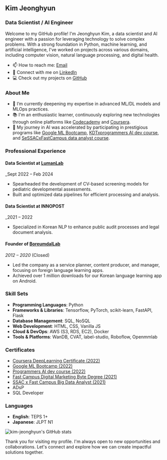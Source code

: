 ## Kim Jeonghyun
### Data Scientist / AI Engineer

Welcome to my GitHub profile! I'm Jeonghyun Kim, a data scientist and AI engineer with a passion for leveraging technology to solve complex problems. With a strong foundation in Python, machine learning, and artificial intelligence, I've worked on projects across various domains, including computer vision, natural language processing, and digital health.

- 📫 How to reach me: [Email](mailto:kimjeonhyun.jkim@gmail.com)
- 🔗 Connect with me on [LinkedIn](https://www.linkedin.com/in/jeonghyun-kim/)
- 💻 Check out my projects on [GitHub](https://github.com/kim-jeonghyun)

### About Me

- 🌱 I’m currently deepening my expertise in advanced ML/DL models and MLOps practices.
- 📚 I'm an enthusiastic learner, continuously exploring new technologies through online platforms like [Codecademy](https://codecademy.com) and [Coursera](https://www.coursera.org).
- 🚀 My journey in AI was accelerated by participating in prestigious programs like [Google ML Bootcamp](https://rsvp.withgoogle.com/events/google-machine-learning-bootcamp_84589b), [KDTxprogrammers AI dev course](https://school.programmers.co.kr/learn/courses/14620), and [SeSSACxFastCampus data analyst course](https://sesac.seoul.kr/course/active/detail.do?courseActiveSeq=1454&srchCategoryTypeCd=&courseMasterSeq=257&currentMenuId=900002001).

### Professional Experience

#### Data Scientist at [LumanLab](https://www.lumanlab.com/)
_Sept 2022 – Feb 2024
- Spearheaded the development of CV-based screening models for pediatric developmental assessments.
- Built and optimized data pipelines for efficient processing and analysis.

#### Data Scientist at INNOPOST
_2021 – 2022
- Specialized in Korean NLP to enhance public audit processes and legal document analysis.

#### Founder of [BoreumdalLab](https://play.google.com/store/apps/dev?id=4668137433251011654)
_2012 – 2020_ (Closed)
- Led the company as a service planner, content producer, and manager, focusing on foreign language learning apps.
- Achieved over 1 million downloads for our Korean language learning app on Android.

### Skill Sets
- **Programming Languages**: Python
- **Frameworks & Libraries**: Tensorflow, PyTorch, scikit-learn, FastAPI, Flask
- **Database Management**: SQL, NoSQL
- **Web Development**: HTML, CSS, Vanilla JS
- **Cloud & DevOps**: AWS (S3, RDS, EC2), Docker
- **Tools & Platforms**: WanDB, CVAT, label-studio, Roboflow, Openmmlab

### Certificates
- [Coursera DeepLearning Certificate (2022)](https://www.coursera.org/)
- [Google ML Bootcamp (2022)](https://developers.google.com/machine-learning/bootcamp)
- [Programmers AI dev course (2022)](https://school.programmers.co.kr/)
- [Fast Campus Digital Marketing Byte Degree (2021)](https://www.fastcampus.co.kr/category_degree_online/)
- [SSAC x Fast Campus Big Data Analyst (2021)](https://ssac.seoul.kr/course/course_view.jsp?id=22228&s_style=gallery&ch=course)
- ADsP
- SQL Developer

### Languages
- **English**: TEPS 1+
- **Japanese**: JLPT N1

![kim-jeonghyun's GitHub stats](https://github-readme-stats.vercel.app/api?username=kim-jeonghyun&count_private=true&show_icons=true&theme=radical)

Thank you for visiting my profile. I'm always open to new opportunities and collaborations. Let's connect and explore how we can create impactful solutions together.
